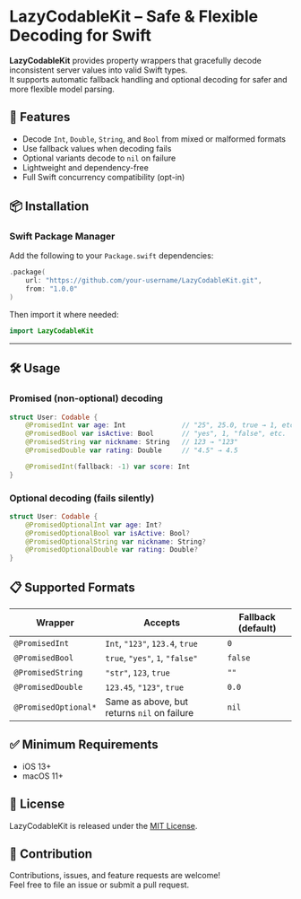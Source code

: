 # LazyCodableKit – Safe & Flexible Decoding for Swift

**LazyCodableKit** provides property wrappers that gracefully decode inconsistent server values into valid Swift types.  
It supports automatic fallback handling and optional decoding for safer and more flexible model parsing.


## 🚀 Features

- Decode `Int`, `Double`, `String`, and `Bool` from mixed or malformed formats
- Use fallback values when decoding fails
- Optional variants decode to `nil` on failure
- Lightweight and dependency-free
- Full Swift concurrency compatibility (opt-in)


## 📦 Installation

### Swift Package Manager

Add the following to your `Package.swift` dependencies:

```swift
.package(
    url: "https://github.com/your-username/LazyCodableKit.git",
    from: "1.0.0"
)
```

Then import it where needed:

```swift
import LazyCodableKit
```

---

## 🛠️ Usage

### Promised (non-optional) decoding

```swift
struct User: Codable {
    @PromisedInt var age: Int              // "25", 25.0, true → 1, etc.
    @PromisedBool var isActive: Bool       // "yes", 1, "false", etc.
    @PromisedString var nickname: String   // 123 → "123"
    @PromisedDouble var rating: Double     // "4.5" → 4.5

    @PromisedInt(fallback: -1) var score: Int
}
```

### Optional decoding (fails silently)

```swift
struct User: Codable {
    @PromisedOptionalInt var age: Int?
    @PromisedOptionalBool var isActive: Bool?
    @PromisedOptionalString var nickname: String?
    @PromisedOptionalDouble var rating: Double?
}
```


## 📋 Supported Formats

| Wrapper              | Accepts                                           | Fallback (default) |
|----------------------|---------------------------------------------------|--------------------|
| `@PromisedInt`       | `Int`, `"123"`, `123.4`, `true`                   | `0`                |
| `@PromisedBool`      | `true`, `"yes"`, `1`, `"false"`                   | `false`            |
| `@PromisedString`    | `"str"`, `123`, `true`                            | `""`               |
| `@PromisedDouble`    | `123.45`, `"123"`, `true`                         | `0.0`              |
| `@PromisedOptional*` | Same as above, but returns `nil` on failure       | `nil`              |


## ✅ Minimum Requirements

- iOS 13+
- macOS 11+


## 📄 License

LazyCodableKit is released under the [MIT License](LICENSE).


## 🔗 Contribution

Contributions, issues, and feature requests are welcome!  
Feel free to file an issue or submit a pull request.
